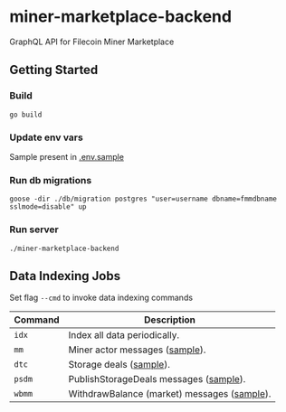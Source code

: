 # miner-marketplace-backend

GraphQL API for Filecoin Miner Marketplace

## Getting Started

### Build

```
go build
```

### Update env vars

Sample present in [.env.sample](.env.sample)

### Run db migrations

```
goose -dir ./db/migration postgres "user=username dbname=fmmdbname sslmode=disable" up
```

### Run server

```
./miner-marketplace-backend
```

## Data Indexing Jobs

Set flag `--cmd` to invoke data indexing commands

| Command | Description                                                                                                                                    |
| ------- | ---------------------------------------------------------------------------------------------------------------------------------------------- |
| `idx`   | Index all data periodically.                                                                                                                   |
| `mm`    | Miner actor messages ([sample](https://filfox.info/api/v1/address/f0115238/messages?pageSize=100&page=0)).                                     |
| `dtc`   | Storage deals ([sample](https://filfox.info/api/v1/deal/list?pageSize=100&page=0)).                                                            |
| `psdm`  | PublishStorageDeals messages ([sample](https://filfox.info/api/v1/message/list?pageSize=100&page=0&method=PublishStorageDeals)).               |
| `wbmm`  | WithdrawBalance (market) messages ([sample](<https://filfox.info/api/v1/message/list?pageSize=100&page=0&method=WithdrawBalance%20(market)>)). |

